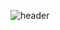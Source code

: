 ![header](https://capsule-render.vercel.app/api?type=waving&color=0:f867ff,100:9001ff&height=140&text=Soyun💕&fontAlignY=30&fontAlign=16&fontSize=45)
